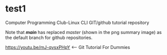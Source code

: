 # test1
Computer Programming Club-Linux CLI GIT/github tutorial repository

Note that <b><i>main</i></b> has replaced <i>master</i> (shown in the png summary image) as the default branch for github repositories.

https://youtu.be/mJ-qvsxPHpY <-- Git Tutorial For Dummies
